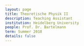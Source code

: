 ```yaml
---
layout: page
title: Theoretische Physik II
description: Teaching Assistant
institution: Heidelberg University
people: Prof. Dr. Bartelmann
term: Summer 2018
details: false
---
```

